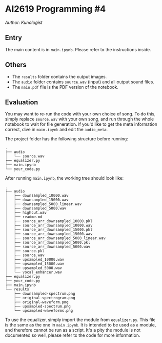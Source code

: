 # AI2619 Programming \#4

*Author: Kunologist*

## Entry

The main content is in `main.ipynb`. Please refer to the instructions inside.

## Others

- The `results` folder contains the output images.
- The `audio` folder contains `source.wav` (input) and all output sound files.
- The `main.pdf` file is the PDF version of the notebook.

## Evaluation

You may want to re-run the code with your own choice of song. To do this, simply replace `source.wav` with your own song, and run through the whole notebook to wait for file generation. If you'd like to get the meta information correct, dive in `main.ipynb` and edit the `audio_meta`.

The project folder has the following structure before running:

```
.
├── audio
│   └── source.wav
├── equalizer.py
├── main.ipynb
└── your_code.py
```

After running `main.ipynb`, the working tree should look like:

```
.
├── audio
│   ├── downsampled_10000.wav
│   ├── downsampled_15000.wav
│   ├── downsampled_5000_linear.wav
│   ├── downsampled_5000.wav
│   ├── highcut.wav
│   ├── readme.md
│   ├── source_arr_downsampled_10000.pkl
│   ├── source_arr_downsampled_10000.wav
│   ├── source_arr_downsampled_15000.pkl
│   ├── source_arr_downsampled_15000.wav
│   ├── source_arr_downsampled_5000_linear.wav
│   ├── source_arr_downsampled_5000.pkl
│   ├── source_arr_downsampled_5000.wav
│   ├── source.pkl
│   ├── source.wav
│   ├── upsampled_10000.wav
│   ├── upsampled_15000.wav
│   ├── upsampled_5000.wav
│   └── vocal_enhancer.wav
├── equalizer.py
├── your_code.py
├── main.ipynb
└── results
    ├── downsampled-spectrum.png
    ├── original-spectrogram.png
    ├── original-waveform.png
    ├── upsampled-spectrum.png
    └── upsampled-waveforms.png
```

To use the equalizer, simply import the module from `equalizer.py`. This file is the same as the one in `main.ipynb`. It is intended to be used as a module, and therefore cannot be run as a script. It's a pity the module is not documented so well, please refer to the code for more information.
